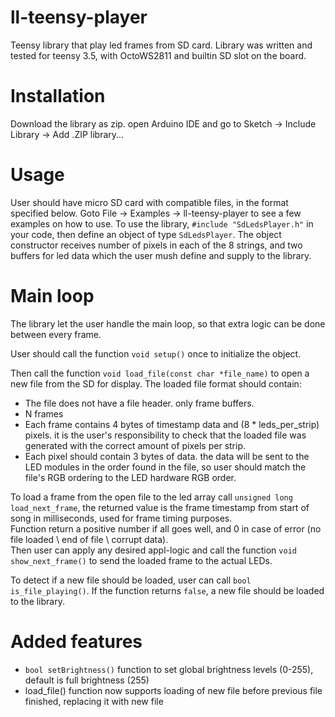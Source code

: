 # ll-teensy-player
Teensy library that play led frames from SD card.
Library was written and tested for teensy 3.5, with OctoWS2811 and builtin SD slot on the board.

# Installation
Download the library as zip. open Arduino IDE and go to Sketch -> Include Library -> Add .ZIP library...

# Usage
User should have micro SD card with compatible files, in the format specified below.
Goto File -> Examples -> ll-teensy-player to see a few examples on how to use.
To use the library, `#include "SdLedsPlayer.h"` in your code, then define an object of type `SdLedsPlayer`.
The object constructor receives number of pixels in each of the 8 strings, and two buffers for led data which the user mush define and supply to the library.

# Main loop
The library let the user handle the main loop, so that extra logic can be done between every frame.

User should call the function `void setup()` once to initialize the object.

Then call the function `void load_file(const char *file_name)` to open a new file from the SD for display.
The loaded file format should contain:
- The file does not have a file header. only frame buffers.
- N frames
- Each frame contains 4 bytes of timestamp data and (8 * leds_per_strip) pixels. it is the user's responsibility to check that the loaded file was generated with the correct amount of pixels per strip.
- Each pixel should contain 3 bytes of data. the data will be sent to the LED modules in the order found in the file, so user should match the file's RGB ordering to the LED hardware RGB order.

To load a frame from the open file to the led array call `unsigned long load_next_frame`, the returned value is the frame timestamp from start of song in milliseconds, used for frame timing purposes.  
Function return a positive number if all goes well, and 0 in case of error (no file loaded \ end of file \ corrupt data).  
Then user can apply any desired appl-logic and call the function `void show_next_frame()` to send the loaded frame to the actual LEDs.

To detect if a new file should be loaded, user can call `bool is_file_playing()`. If the function returns `false`, a new file should be loaded to the library.

# Added features
- `bool setBrightness()` function to set global brightness levels (0-255), default is full brightness (255)
- load_file() function now supports loading of new file before previous file finished, replacing it with new file